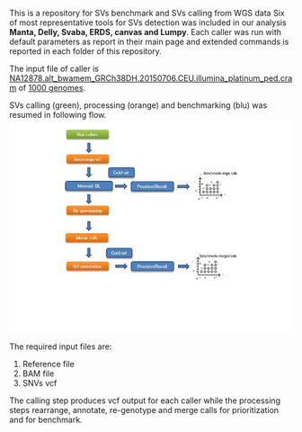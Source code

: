 This is a repository for SVs benchmark and SVs calling from WGS data
Six of most representative tools for SVs detection was included in our analysis **Manta, Delly, Svaba, ERDS, canvas and Lumpy**. Each caller was run with default parameters as report in their main page and extended commands is reported in each folder of this repository. 

The input file of caller is [NA12878.alt_bwamem_GRCh38DH.20150706.CEU.illumina_platinum_ped.cram](http://ftp.1000genomes.ebi.ac.uk/vol1/ftp/data_collections/illumina_platinum_pedigree/data/CEU/NA12878/alignment/NA12878.alt_bwamem_GRCh38DH.20150706.CEU.illumina_platinum_ped.cram) of [1000 genomes](https://www.internationalgenome.org/).


SVs calling (green), processing (orange) and benchmarking (blu) was resumed in following flow.
![alt text](https://github.com/Manuelaio/sv_benchmark/blob/main/flow.jpg)

The required input files are:
  1. Reference file 
  2. BAM file 
  3. SNVs vcf 
  
The calling step produces vcf output for each caller while the processing steps rearrange, annotate, re-genotype and merge calls for prioritization and for benchmark. 
